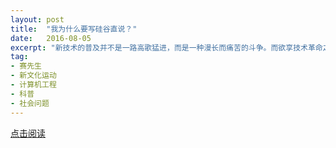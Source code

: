 ```yaml
---
layout: post
title:  "我为什么要写硅谷直说？"
date:   2016-08-05
excerpt: "新技术的普及并不是一路高歌猛进，而是一种漫长而痛苦的斗争。而欲享技术革命之幸福，必经技术革命之痛苦。“硅谷直说”写的，就是技术革命不得不承受的痛苦。 "
tag:
- 赛先生
- 新文化运动
- 计算机工程
- 科普
- 社会问题
---
```


<a href="https://zhuanlan.zhihu.com/p/21892700" target="_blank">点击阅读</a>